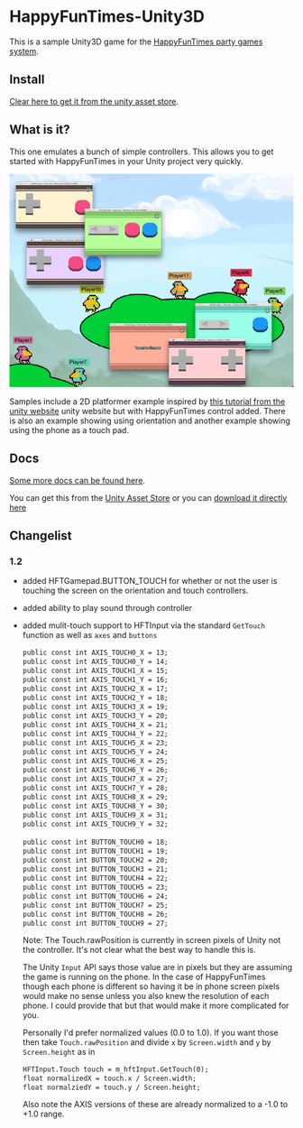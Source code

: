 HappyFunTimes-Unity3D
=====================

This is a sample Unity3D game for the [HappyFunTimes party games system](http://docs.happyfuntimes.net).

## Install

[Clear here to get it from the unity asset store](http://assetstore.unity3d.com/en/#!/content/19668).

## What is it?

This one emulates a bunch of simple controllers. This allows you to get started with HappyFunTimes in
your Unity project very quickly.

<img src="Assets/WebPlayerTemplates/HappyFunTimes/screenshot.png" />

Samples include a 2D platformer example inspired by [this tutorial from the unity website](https://unity3d.com/learn/tutorials/modules/beginner/2d)
unity website but with HappyFunTimes control added. There is also an example showing using orientation and
another example showing using the phone as a touch pad.

## Docs

[Some more docs can be found here](http://docs.happyfuntimes.net/docs/unity/gamepad.html).

You can get this from the [Unity Asset Store](http://u3d.as/content/greggman/happy-fun-times)
or you can [download it directly here](http://docs.happyfuntimes.net/docs/unity/samples.html?owner=greggman&repo=hft-unity-gamepad)

## Changelist

### 1.2

*   added HFTGamepad.BUTTON_TOUCH for whether or not the user is touching the screen
    on the orientation and touch controllers.

*   added ability to play sound through controller

*   added mulit-touch support to HFTInput via the standard `GetTouch` function
    as well as `axes` and `buttons`

        public const int AXIS_TOUCH0_X = 13;
        public const int AXIS_TOUCH0_Y = 14;
        public const int AXIS_TOUCH1_X = 15;
        public const int AXIS_TOUCH1_Y = 16;
        public const int AXIS_TOUCH2_X = 17;
        public const int AXIS_TOUCH2_Y = 18;
        public const int AXIS_TOUCH3_X = 19;
        public const int AXIS_TOUCH3_Y = 20;
        public const int AXIS_TOUCH4_X = 21;
        public const int AXIS_TOUCH4_Y = 22;
        public const int AXIS_TOUCH5_X = 23;
        public const int AXIS_TOUCH5_Y = 24;
        public const int AXIS_TOUCH6_X = 25;
        public const int AXIS_TOUCH6_Y = 26;
        public const int AXIS_TOUCH7_X = 27;
        public const int AXIS_TOUCH7_Y = 28;
        public const int AXIS_TOUCH8_X = 29;
        public const int AXIS_TOUCH8_Y = 30;
        public const int AXIS_TOUCH9_X = 31;
        public const int AXIS_TOUCH9_Y = 32;

        public const int BUTTON_TOUCH0 = 18;
        public const int BUTTON_TOUCH1 = 19;
        public const int BUTTON_TOUCH2 = 20;
        public const int BUTTON_TOUCH3 = 21;
        public const int BUTTON_TOUCH4 = 22;
        public const int BUTTON_TOUCH5 = 23;
        public const int BUTTON_TOUCH6 = 24;
        public const int BUTTON_TOUCH7 = 25;
        public const int BUTTON_TOUCH8 = 26;
        public const int BUTTON_TOUCH9 = 27;

    Note: The Touch.rawPosition is currently in screen pixels of Unity
    not the controller. It's not clear what the best way to handle this
    is.

    The Unity `Input` API says those value are in pixels but they are
    assuming the game is running on the phone. In the case of HappyFunTimes
    though each phone is different so having it be in phone screen pixels
    would make no sense unless you also knew the resolution of each phone.
    I could provide that but that would make it more complicated for you.

    Personally I'd prefer normalized values (0.0 to 1.0). If you want those
    then take  `Touch.rawPosition` and divide `x` by `Screen.width` and `y` by `Screen.height`
    as in

        HFTInput.Touch touch = m_hftInput.GetTouch(0);
        float normalizedX = touch.x / Screen.width;
        float normalziedY = touch.y / Screen.height;

    Also note the AXIS versions of these are already normalized to
    a -1.0 to +1.0 range.


